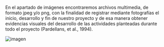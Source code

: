 En el apartado de imágenes encontraremos archivos multimedia, de formato jpeg y/o png, con la finalidad de registrar mediante fotografías el inicio, desarrollo y fin de nuestro proyecto y de esa manera obtener evidencias visuales del desarrollo de las actividades planteadas durante todo el proyecto (Pardellans, et al., 1994).

![imagen](<https://www.flaticon.es/icono-gratis/carpeta_4420374.jpg>)
